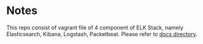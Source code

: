 # Notes
This repo consist of vagrant file of 4 component of ELK Stack, namely Elasticsearch, Kibana, Logstash, Packetbeat. Please refer to [docs directory](docs).
